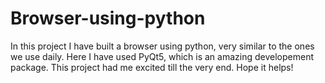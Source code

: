 # Browser-using-python
In this project I have built a browser using python, very similar to the ones we use daily. 
Here I have used PyQt5, which is an amazing developement package. 
This project had me excited till the very end. 
Hope it helps!
